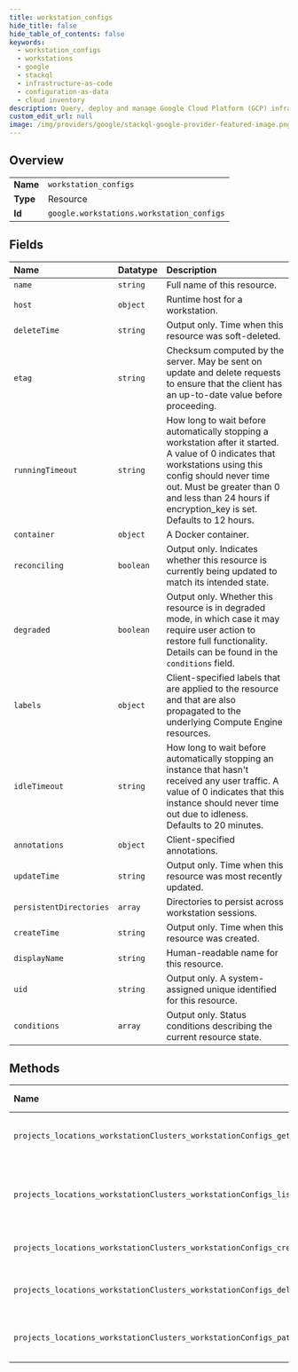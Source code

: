```yaml
---
title: workstation_configs
hide_title: false
hide_table_of_contents: false
keywords:
  - workstation_configs
  - workstations
  - google    
  - stackql
  - infrastructure-as-code
  - configuration-as-data
  - cloud inventory
description: Query, deploy and manage Google Cloud Platform (GCP) infrastructure and resources using SQL
custom_edit_url: null
image: /img/providers/google/stackql-google-provider-featured-image.png
---
```

  
    

## Overview
<table><tbody>
<tr><td><b>Name</b></td><td><code>workstation_configs</code></td></tr>
<tr><td><b>Type</b></td><td>Resource</td></tr>
<tr><td><b>Id</b></td><td><code>google.workstations.workstation_configs</code></td></tr>
</tbody></table>

## Fields
| Name | Datatype | Description |
|:-----|:---------|:------------|
| `name` | `string` | Full name of this resource. |
| `host` | `object` | Runtime host for a workstation. |
| `deleteTime` | `string` | Output only. Time when this resource was soft-deleted. |
| `etag` | `string` | Checksum computed by the server. May be sent on update and delete requests to ensure that the client has an up-to-date value before proceeding. |
| `runningTimeout` | `string` | How long to wait before automatically stopping a workstation after it started. A value of 0 indicates that workstations using this config should never time out. Must be greater than 0 and less than 24 hours if encryption_key is set. Defaults to 12 hours. |
| `container` | `object` | A Docker container. |
| `reconciling` | `boolean` | Output only. Indicates whether this resource is currently being updated to match its intended state. |
| `degraded` | `boolean` | Output only. Whether this resource is in degraded mode, in which case it may require user action to restore full functionality. Details can be found in the `conditions` field. |
| `labels` | `object` | Client-specified labels that are applied to the resource and that are also propagated to the underlying Compute Engine resources. |
| `idleTimeout` | `string` | How long to wait before automatically stopping an instance that hasn't received any user traffic. A value of 0 indicates that this instance should never time out due to idleness. Defaults to 20 minutes. |
| `annotations` | `object` | Client-specified annotations. |
| `updateTime` | `string` | Output only. Time when this resource was most recently updated. |
| `persistentDirectories` | `array` | Directories to persist across workstation sessions. |
| `createTime` | `string` | Output only. Time when this resource was created. |
| `displayName` | `string` | Human-readable name for this resource. |
| `uid` | `string` | Output only. A system-assigned unique identified for this resource. |
| `conditions` | `array` | Output only. Status conditions describing the current resource state. |
## Methods
| Name | Accessible by | Required Params | Description |
|:-----|:--------------|:----------------|:------------|
| `projects_locations_workstationClusters_workstationConfigs_get` | `SELECT` | `locationsId, projectsId, workstationClustersId, workstationConfigsId` | Returns the requested workstation configuration. |
| `projects_locations_workstationClusters_workstationConfigs_list` | `SELECT` | `locationsId, projectsId, workstationClustersId` | Returns all workstation configurations in the specified cluster. |
| `projects_locations_workstationClusters_workstationConfigs_create` | `INSERT` | `locationsId, projectsId, workstationClustersId` | Creates a new workstation configuration. |
| `projects_locations_workstationClusters_workstationConfigs_delete` | `DELETE` | `locationsId, projectsId, workstationClustersId, workstationConfigsId` | Deletes the specified workstation configuration. |
| `projects_locations_workstationClusters_workstationConfigs_patch` | `EXEC` | `locationsId, projectsId, workstationClustersId, workstationConfigsId` | Updates an existing workstation configuration. |
